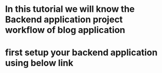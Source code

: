 
# In this tutorial we will know the Backend application project workflow of blog application

# first setup your backend application using below link 

